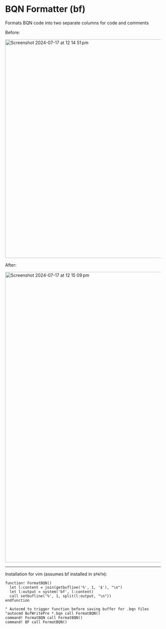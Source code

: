 # BQN Formatter (bf)

Formats BQN code into two separate columns for code and comments

Before:

<img width="707" alt="Screenshot 2024-07-17 at 12 14 51 pm" src="https://github.com/user-attachments/assets/ed1ef835-cace-4b81-b609-192972b423c2">

After:

<img width="939" alt="Screenshot 2024-07-17 at 12 15 09 pm" src="https://github.com/user-attachments/assets/593c06bf-1a90-4f0b-9089-ebceb29f3d14">


---


Installation for vim (assumes bf installed in `$PATH`):
```vim
function! FormatBQN()
  let l:content = join(getbufline('%', 1, '$'), "\n")
  let l:output = system('bf', l:content)
  call setbufline('%', 1, split(l:output, "\n"))
endfunction

" Autocmd to trigger function before saving buffer for .bqn files
"autocmd BufWritePre *.bqn call FormatBQN()
command! FormatBQN call FormatBQN()
command! BF call FormatBQN()
```
